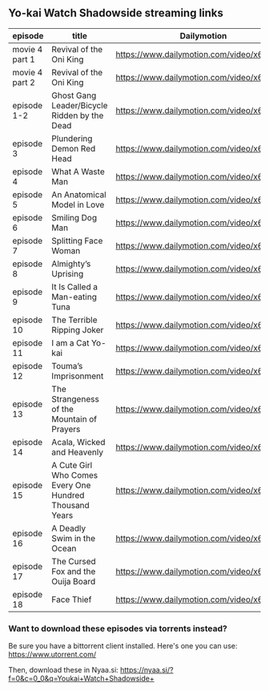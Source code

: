 
## Yo-kai Watch Shadowside streaming links

|episode|title| Dailymotion | Vimeo |
|-------|-----|----------|---------|
|movie 4 part 1|Revival of the Oni King|<https://www.dailymotion.com/video/x6obvyw>|<https://vimeo.com/279521323>|
|movie 4 part 2|Revival of the Oni King|<https://www.dailymotion.com/video/x6propk>|<https://vimeo.com/279524455>|
|episode 1-2|Ghost Gang Leader/Bicycle Ridden by the Dead|<https://www.dailymotion.com/video/x6ndrl9>|<https://vimeo.com/286334597>|
|episode 3|Plundering Demon Red Head|<https://www.dailymotion.com/video/x6sgeyc>|<https://vimeo.com/286334797>|
|episode 4|What A Waste Man|<https://www.dailymotion.com/video/x6jy5vh>|(coming soon!)|
|episode 5|An Anatomical Model in Love|<https://www.dailymotion.com/video/x6jy2go>|(coming soon!)|
|episode 6|Smiling Dog Man|<https://www.dailymotion.com/video/x6jy6vp>|(coming soon!)|
|episode 7|Splitting Face Woman|<https://www.dailymotion.com/video/x6la45z>|<https://vimeo.com/273885041>|
|episode 8|Almighty’s Uprising|<https://www.dailymotion.com/video/x6md3ay>|<https://vimeo.com/276145628>|
|episode 9|It Is Called a Man-eating Tuna|<https://www.dailymotion.com/video/x6n4s1y>|<https://vimeo.com/277627819>|
|episode 10|The Terrible Ripping Joker|<https://www.dailymotion.com/video/x6oa5wm>|<https://vimeo.com/279416595>|
|episode 11|I am a Cat Yo-kai|<https://www.dailymotion.com/video/x6owvnr>|<https://vimeo.com/280172993>|
|episode 12|Touma’s Imprisonment|<https://www.dailymotion.com/video/x6pn4g3>|<https://vimeo.com/281030330>|
|episode 13|The Strangeness of the Mountain of Prayers|<https://www.dailymotion.com/video/x6pn4nu>|<https://vimeo.com/281030342>|
|episode 14|Acala, Wicked and Heavenly|<https://www.dailymotion.com/video/x6pn4oi>|<https://vimeo.com/281030353>|
|episode 15|A Cute Girl Who Comes Every One Hundred Thousand Years|<https://www.dailymotion.com/video/x6qb1y9>|<https://vimeo.com/281901796>|
|episode 16|A Deadly Swim in the Ocean|<https://www.dailymotion.com/video/x6s8je6>|<https://vimeo.com/285674977>|
|episode 17|The Cursed Fox and the Ouija Board|<https://www.dailymotion.com/video/x6sgfi2>|<https://vimeo.com/286060669>|
|episode 18|Face Thief|<https://www.dailymotion.com/video/x6sra8e>|<https://vimeo.com/287071993>|



### Want to download these episodes via torrents instead? 
Be sure you have a bittorrent client installed. Here's one you can use: <https://www.utorrent.com/>

Then, download these in Nyaa.si: <https://nyaa.si/?f=0&c=0_0&q=Youkai+Watch+Shadowside+>
